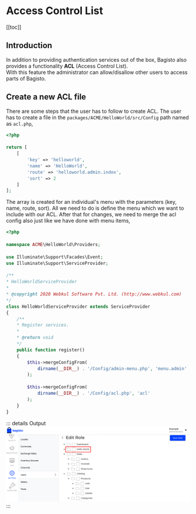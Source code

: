 # Access Control List

[[toc]]

## Introduction
In addition to providing authentication services out of the box, Bagisto also provides a functionality **ACL** (Access Control List).  
With this feature the administrator can allow/disallow other users to access parts of Bagisto.

## Create a new ACL file
There are some steps that the user has to follow to create ACL. The user has to create a file in the `packages/ACME/HelloWorld/src/Config` path named as `acl.php`,

````php
<?php

return [
    [
        'key' => 'helloworld',
        'name' => 'HelloWorld',
        'route' => 'helloworld.admin.index',
        'sort' => 2
    ]
];
````
The array is created for an individual's menu with the parameters (key, name, route, sort). All we need to do is define the menu which we want to include with our ACL.
After that for changes, we need to merge the acl config also just like we have done with menu items,

  ````php
  <?php

  namespace ACME\HelloWorld\Providers;

  use Illuminate\Support\Facades\Event;
  use Illuminate\Support\ServiceProvider;

  /**
  * HelloWorldServiceProvider
  *
  * @copyright 2020 Webkul Software Pvt. Ltd. (http://www.webkul.com)
  */
  class HelloWorldServiceProvider extends ServiceProvider
  {
      /**
      * Register services.
      *
      * @return void
      */
      public function register()
      {
          $this->mergeConfigFrom(
              dirname(__DIR__) . '/Config/admin-menu.php', 'menu.admin'
          );

          $this->mergeConfigFrom(
              dirname(__DIR__) . '/Config/acl.php', 'acl'
          );
      }
  }
  ````
::: details Output
![Admin ACL Output](../../assets/images/package-development/admin-acl-output.png)
:::
